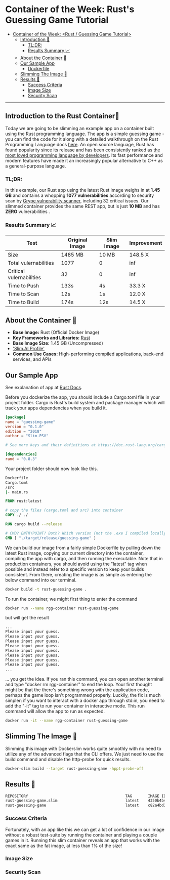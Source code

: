 # Container of the Week: Rust's Guessing Game Tutorial

- [Container of the Week: <Rust / Guessing Game Tutorial>](#container-of-the-week-frameworkcontainer-name)
  - [Introduction :wave:](#introduction-wave)
    - [TL;DR:](#tldr)
    - [Results Summary :chart_with_upwards_trend:](#results-summary-chart_with_upwards_trend)
  - [About the Container :thinking:](#about-the-container-thinking)
  - [Our Sample App](#our-sample-app)
    - [Dockerfile](#dockerfile)
  - [Slimming The Image :mechanical_arm:](#slimming-the-image-mechanical_arm)
  - [Results :raised_hands:](#results-raised_hands)
    - [Success Criteria](#success-criteria)
    - [Image Size](#image-size)
    - [Security Scan](#security-scan)

---
## Introduction to the Rust Container:wave:

Today we are going to be slimming an example app on a container built using the Rust programming language. The app is a simple guessing game - you can find the code for it along with a detailed walkthrough on the Rust Programming Language docs [here](https://doc.rust-lang.org/book/ch02-00-guessing-game-tutorial.html). An open source language, Rust has found popularity since its release and has been consistently ranked as [the most loved programming language by developers](https://www.turing.com/blog/rust-is-the-most-popular-programming-language/#:~:text=According%20to%20a%20survey%20by,the%20developer%20community%20since%202015.&text=According%20to%20The%20News%20Stack,likes%20of%20Python%20and%20TypeScript.). Its fast performance and modern features have made it an increasingly popular alternative to C++ as a general-purpose language.

### TL;DR:
In this example, our Rust app using the latest Rust image weighs in at **1.45 GB** and contains a whopping **1077 vulnerabilities** according to security scan  by [Grype vulnerability scanner](https://github.com/anchore/grype), including 32 critical issues. Our slimmed container provides the same REST app, but is just **10 MB** and has **ZERO** vulnerabilities .

### Results Summary :chart_with_upwards_trend:
| Test | Original Image | Slim Image | Improvement | 
|----- | ----- | ---- | ---- | 
| Size | 1485 MB | 10 MB | 148.5 X |
| Total vulernabilities| 1077 | 0 | inf | 
| Critical vulernabilities| 32 | 0 | inf | 
| Time to Push | 133s | 4s | 33.3 X | 
| Time to Scan | 12s | 1s | 12.0 X | 
| Time to Build | 174s | 12s | 14.5 X | 

## About the Container :thinking:
- **Base Image:** Rust (Official Docker Image)
- **Key Frameworks and Libraries:** [Rust](https://www.https://www.rust-lang.org/)
- **Base Image Size:** 1.45 GB (Uncompressed)
- ['Slim.AI Profile'](https://portal.slim.dev/home/profile/dockerhub%3A%2F%2Fdockerhub.public%2Flibrary%2Frust%3A)
- **Common Use Cases:** High-performing compiled applications, back-end services, and APIs

## Our Sample App 
See explanation of app at [Rust Docs](https://doc.rust-lang.org/book/ch02-00-guessing-game-tutorial.html).

Before you dockerize the app, you should include a Cargo.toml file in your project folder. Cargo is Rust's build system and package manager which will track your apps dependencies when you build it.

```toml
[package]
name = "guessing-game"
version = "0.1.0"
edition = "2018"
author = "Slim-PSV" 

# See more keys and their definitions at https://doc.rust-lang.org/cargo/reference/manifest.html

[dependencies]
rand = "0.8.3" 
```
Your project folder should now look like this.

```bash
Dockerfile
Cargo.toml
/src
|- main.rs
```

```Dockerfile
FROM rust:latest 

# copy the files (cargo.toml and src) into container
COPY ./ ./

RUN cargo build --release 

# CMD? ENTRYPOINT? Both? Which version (not the .exe I compiled locally)
CMD [ "./target/release/guessing-game" ] 

```
We can build our image from a fairly simple Dockerfile by pulling down the latest Rust image, copying our current directory into the container, compiling the app  with cargo, and then running the executable. Note that in production containers, you should avoid using the "latest" tag when possible and instead refer to a specific version to keep your builds consistent. From there, creating the image is as simple as entering the below command into our terminal.

```bash 
docker build -t rust-guessing-game .
```

To run the container, we might first thing to enter the command 
```bash 
docker run --name rgg-container rust-guessing-game 
```

but will get the result 
```bash
...
Please input your guess.
Please input your guess.
Please input your guess.
Please input your guess.
Please input your guess.
Please input your guess.
Please input your guess.
Please input your guess.
...
```
... you get the idea. If you ran this command, you can open another terminal and type "docker rm rgg-container" to end the loop. Your first thought might be that the there's something wrong with the application code, perhaps the game loop isn't programmed properly. Luckily, the fix is much simpler: if you want to interact with a docker app through std:in, you need to add the "-it" tag to run your container in interactive mode. This run command will allow the app to run as expected. 

```bash 
docker run -it --name rgg-container rust-guessing-game 
```

## Slimming The Image :mechanical_arm:

Slimming this image with Dockerslim works quite smoothly with no need to utilize any of the advanced flags that the CLI offers. We just need to use the build command and disable the http-probe for quick results.

```bash 
docker-slim build --target rust-guessing-game -hppt-probe-off
```

## Results :raised_hands:
```bash
REPOSITORY                                           TAG       IMAGE ID       CREATED               SIZE
rust-guessing-game.slim                              latest    4350b4b46faa   about a minute ago    10.5MB
rust-guessing-game                                   latest    c82a4bd3f34f   47 minutes ago        1.45GB
```

### Success Criteria
Fortunately, with an app like this we can get a lot of confidence in our image without a robust test-suite by running the container and playing a couple games in it. Running this slim container reveals an app that works with the exact same as the fat image, at less than 1% of the size! 
### Image Size
### Security Scan 

